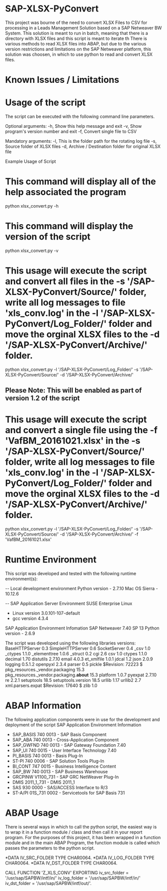 # SAP-XLSX-PyConvert

This project was bourne of the need to convert XLSX Files to CSV for processing in a Leads Management Solution based on a SAP Netweaver BW System. This solution is meant to run in batch, meaning that there is a directory with XLSX files and this script is meant to iterate th
There is various methods to read XLSX files into ABAP, but due to the various version restrictions and  limitations on the SAP Netweaver platform, this solution was choosen, in which to use python to read and convert XLSX files.

# Known Issues / Limitations


# Usage of the script
The script can be executed with the following command line parameters.

Optional arguments:
  -h, Show this help message and exit
  -v, Show program's version number and exit
  -f, Convert single file to CSV
  
Mandatory arguments:
  -l, This is the folder path for the rotating log file
  -s, Source folder of XLSX files
  -d, Archive / Destination folder for original XLSX file

Example Usage of Script

# This command will display all of the help associated the program
python xlsx_convert.py -h

# This command will display the version of the script
python xlsx_convert.py -v

# This usage will execute the script and convert all files in the -s '/SAP-XLSX-PyConvert/Source/' folder, write all log messages to file 'xls_conv.log' in the -l '/SAP-XLSX-PyConvert/Log_Folder/' folder and move the orginal XLSX files to the -d '/SAP-XLSX-PyConvert/Archive/' folder.
python xlsx_convert.py -l '/SAP-XLSX-PyConvert/Log_Folder/' -s '/SAP-XLSX-PyConvert/Source/' -d '/SAP-XLSX-PyConvert/Archive/'

## Please Note: This will be enabled as part of version 1.2 of the script
# This usage will execute the script and convert a single file using the -f 'VafBM_20161021.xlsx' in the -s '/SAP-XLSX-PyConvert/Source/' folder, write all log messages to file 'xls_conv.log' in the -l '/SAP-XLSX-PyConvert/Log_Folder/' folder and move the orginal XLSX files to the -d '/SAP-XLSX-PyConvert/Archive/' folder.
python xlsx_convert.py -l '/SAP-XLSX-PyConvert/Log_Folder/' -s '/SAP-XLSX-PyConvert/Source/' -d '/SAP-XLSX-PyConvert/Archive/' -f 'VafBM_20161021.xlsx'

# Runtime Environment 
This script was developed and tested with the following runtime environment(s):

-- Local development environment
Python version -  2.7.10
Mac OS Sierra - 10.12.6

-- SAP Application Server Environment
SUSE Enterprise Linux 
* Linux version 3.0.101-107-default
* gcc version 4.3.4  

SAP Application Environment Infomation 
SAP Netweaver 7.40 SP 13
Python version -  2.6.9

The script was developed using the following libraries versions:
BaseHTTPServer 0.3
SimpleHTTPServer 0.6
SocketServer 0.4
_csv 1.0
_ctypes 1.1.0
_elementtree 1.0.6
_struct 0.2
cgi 2.6
csv 1.0
ctypes 1.1.0
decimal 1.70
distutils 2.7.10
email 4.0.3
et_xmlfile 1.0.1
jdcal 1.2
json 2.0.9
logging 0.5.1.2
openpyxl 2.3.4
parser 0.5
pickle $Revision: 72223 $
pkg_resources._vendor.packaging 15.3
pkg_resources._vendor.packaging.__about__ 15.3
platform 1.0.7
pyexpat 2.7.10
re 2.2.1
setuptools 18.5
setuptools.version 18.5
urllib 1.17
urllib2 2.7
xml.parsers.expat $Revision: 17640 $
zlib 1.0

# ABAP Information 
The following application components were in use for the development and deployment of the script
SAP Application Environment Information
* SAP_BASIS	740	0013 - SAP Basis Component
* SAP_ABA	740	0013 - Cross-Application Component
* SAP_GWFND	740	0013 - SAP Gateway Foundation 7.40
* SAP_UI	740	0015 - User Interface Technology 7.40
* PI_BASIS	740	0013 - Basis Plug-In
* ST-PI	740	0006 - SAP Solution Tools Plug-In
* BI_CONT	747	0015 - Business Intelligence Content
* SAP_BW	740	0013 - SAP Business Warehouse
* GRCPINW	V1100_731 - SAP GRC NetWeaver Plug-In
* DMIS	2011_1_731 - DMIS 2011_1
* SAS	930	0000	-	SAS/ACCESS Interface to R/3
* ST-A/PI	01S_731	0002 - Servicetools for SAP Basis 731

# ABAP Usage  
There is several ways in which to call the python script, the easiest way is to wrap it in a function module / class and then call it in your report program.
For the purposes of this project, it has been wrapped in a function module and in the main ABAP Program, the function module is called which passes the parameters to the python script.

*DATA IV_SRC_FOLDER TYPE CHAR0064.
*DATA IV_LOG_FOLDER TYPE CHAR0064.
*DATA IV_DST_FOLDER TYPE CHAR0064.

CALL FUNCTION 'Z_XLS_CONV'
  EXPORTING
    iv_src_folder       = '/usr/sap/SAPBW/intf/in/'
    iv_log_folder       = '/usr/sap/SAPBW/intf/in/'
    iv_dst_folder       = '/usr/sap/SAPBW/intf/out/'.